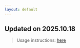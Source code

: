 ```yaml
---
layout: default
---
```


## Updated on 2025.10.18
> Usage instructions: [here](./docs/README.md#usage)

